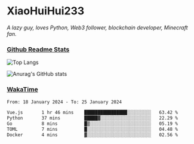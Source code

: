 # XiaoHuiHui233

*A lazy guy, loves Python, Web3 follower, blockchain developer, Minecraft fan.*

### [Github Readme Stats](https://github.com/anuraghazra/github-readme-stats)

![Top Langs](https://github-readme-stats.vercel.app/api/top-langs/?username=XiaoHuiHui233&layout=compact&theme=github_dark)

![Anurag's GitHub stats](https://github-readme-stats.vercel.app/api?username=XiaoHuiHui233&show_icons=true&theme=github_dark)

### [WakaTime](https://wakatime.com)

<!--START_SECTION:waka-->

```txt
From: 18 January 2024 - To: 25 January 2024

Vue.js       1 hr 46 mins    ████████████████░░░░░░░░░   63.42 %
Python       37 mins         █████▓░░░░░░░░░░░░░░░░░░░   22.29 %
Go           8 mins          █▒░░░░░░░░░░░░░░░░░░░░░░░   05.19 %
TOML         7 mins          █░░░░░░░░░░░░░░░░░░░░░░░░   04.48 %
Docker       4 mins          ▓░░░░░░░░░░░░░░░░░░░░░░░░   02.56 %
```

<!--END_SECTION:waka-->
